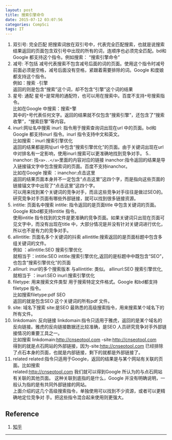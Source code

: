 ```yaml
---
layout: post
title: 搜索引擎命令
date: 2015-07-12 03:07:56
categories: CompSci
tags: IT
---
```


1. 双引号: 完全匹配 
把搜索词放在双引号中，代表完全匹配搜索，也就是说搜索结果返回的页面包含双引号中出现的所有的词，连顺序也必须完全匹配。bd和Google 都支持这个指令。例如搜索： “搜索引擎命令”
2. 减号: 不包括
减号代表搜索不包含减号后面的词的页面。使用这个指令时减号前面必须是空格，减号后面没有空格，紧跟着需要排除的词。Google 和度娘都支持这个指令。  
例如：搜索 `-`引擎  
返回的则是包含“搜索”这个词，却不包含“引擎”这个词的结果
3. 星号: 通配
星号`*`是常用的通配符，也可以用在搜索中。百度不支持`*`号搜索指令。  
比如在Google 中搜索：搜索`*`擎  
其中的`*`号代表任何文字。返回的结果就不仅包含“搜索引擎”，还包含了“搜索收擎”，“搜索巨擎”等内容。
4. inurl:网址名中搜索
inurl: 指令用于搜索查询词出现在url 中的页面。bd和Google 都支持inurl 指令。inurl 指令支持中文和英文。  
比如搜索：inurl:搜索引擎优化  
返回的结果都是网址url 中包含“搜索引擎优化”的页面。由于关键词出现在url 中对排名有一定影响，使用inurl:搜索可以更准确地找到竞争对手。
5.. inanchor: 找`<a>..</a>`里面的内容对应的链接
inanchor:指令返回的结果是导入链接锚文字中包含搜索词的页面。百度不支持inanchor。  
比如在Google 搜索 ：inanchor:点击这里  
返回的结果页面本身并不一定包含“点击这里”这四个字，而是指向这些页面的链接锚文字中出现了“点击这里”这四个字。  
可以用来找到某个关键词的竞争对手，而且这些竞争对手往往是做过SEO的。研究竞争对手页面有哪些外部链接，就可以找到很多链接资源。
6. intitle: 页面名中搜索
intitle: 指令返回的是页面title 中包含关键词的页面。Google 和bd都支持intitle 指令。  
使用intitle 指令找到的文件是更准确的竞争页面。如果关键词只出现在页面可见文字中，而没有出现在title 中，大部分情况是并没有针对关键词进行优化，所以也不是有力的竞争对手。
7. allintitle: 页面名多个关键词的抖索
allintitle:搜索返回的是页面标题中包含多组关键词的文件。  
例如 ：allintitle:SEO 搜索引擎优化  
就相当于：intitle:SEO intitle:搜索引擎优化,返回的是标题中中既包含“SEO”，也包含“搜索引擎优化”的页面
8. allinurl: inurl的多个搜索版本
与allintitle: 类似。 
allinurl:SEO 搜索引擎优化,就相当于 ：inurl:SEO inurl:搜索引擎优化
9. filetype: 用来搜索文件类型
用于搜索特定文件格式。Google 和bd都支持filetype 指令。  
比如搜索filetype:pdf SEO  
返回的就是包含SEO 这个关键词的所有pdf 文件。
10. site: 域名下搜索
site:是SEO 最熟悉的高级搜索指令，用来搜索某个域名下的所有文件。 
11. linkdomain: 反向链接
linkdomain:指令只适用于雅虎，返回的是某个域名的反向链接。雅虎的反向链接数据还比较准确，是SEO 人员研究竞争对手外部链接情况的重要工具之一。  
比如搜索 linkdomain:http://cnseotool.com -site:http://cnseotool.com  
得到的就是点石网站的外部链接，因为-site:http://cnseotool.com 已经排除了点石本身的页面，也就是内部链接，剩下的就都是外部链接了。
12. related
related:指令只适用于Google，返回的结果是与某个网站有关联的页面。比如搜索  
related:http://cnseotool.com
我们就可以得到Google 所认为的与点石网站有关联的其他页面。 这种关联到底指的是什么，Google 并没有明确说明，一般认为指的是有共同外部链接的网站。   
上面介绍的这几个高级搜索指令，单独使用可以找到不少资源，或者可以更精确地定位竞争对
手。把这些指令混合起来使用则更强大。

## Reference
1. [知乎](http://www.zhihu.com/question/20161362)

------

